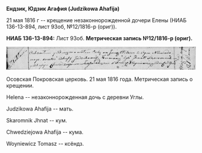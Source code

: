 **Ендзик, Юдзик Агафия (Judzikowa Ahafija)**

21 мая 1816 г -- крещение незаконнорожденной дочери Елены (НИАБ
136-13-894, лист 93об, №12/1816-р (ориг)).

**НИАБ 136-13-894:** Лист 93об. **Метрическая запись №12/1816-р
(ориг).**

![](./media/c22d15ee537d6a1c703a4e395388560065d8b08f.png)

Осовская Покровская церковь. 21 мая 1816 года. Метрическая запись о
крещении.

Helena -- незаконнорожденная дочь с деревни Углы.

Judzikowa Ahafija -- мать.

Skaromnik Jhnat -- кум.

Chwedziejowa Ahafija -- кума.

Woyniewicz Tomasz -- ксёндз.
